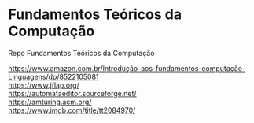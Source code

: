 # Fundamentos Teóricos da Computação
Repo Fundamentos Teóricos da Computação

https://www.amazon.com.br/Introdução-aos-fundamentos-computação-Linguagens/dp/8522105081
<br>https://www.jflap.org/
<br>https://automataeditor.sourceforge.net/
<br>https://amturing.acm.org/
<br>https://www.imdb.com/title/tt2084970/
